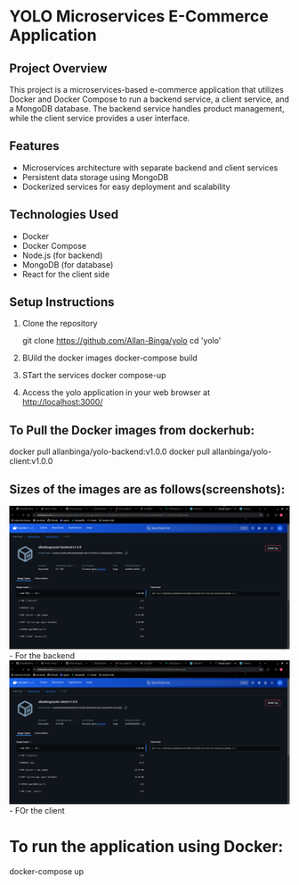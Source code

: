 # YOLO Microservices E-Commerce Application

## Project Overview
This project is a microservices-based e-commerce application that utilizes Docker and Docker Compose to run a backend service, a client service, and a MongoDB database. The backend service handles product management, while the client service provides a user interface.

## Features
- Microservices architecture with separate backend and client services
- Persistent data storage using MongoDB
- Dockerized services for easy deployment and scalability

## Technologies Used
- Docker
- Docker Compose
- Node.js (for backend)
- MongoDB (for database)
- React for the client side

## Setup Instructions
1. Clone the repository

    git clone <https://github.com/Allan-Binga/yolo>
    cd 'yolo'

2. BUild the docker images
docker-compose build

3. STart the services
docker compose-up

4. Access the yolo application in your web browser at <http://localhost:3000/>

## To Pull the Docker images from dockerhub:
docker pull allanbinga/yolo-backend:v1.0.0
docker pull allanbinga/yolo-client:v1.0.0

## Sizes of the images are as follows(screenshots):
![Alt text](./images/yolo-backend.png) - For the backend 
![Alt text](./images/yolo-client.png) - FOr the client



# To run the application using Docker:
docker-compose up

